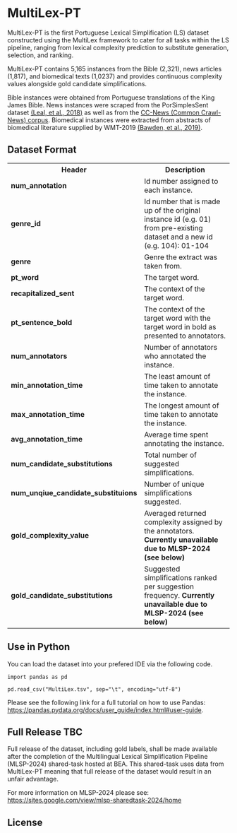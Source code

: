 
# MultiLex-PT
MultiLex-PT is the first Portuguese Lexical Simplification (LS) dataset constructed using the MultiLex framework to cater for all tasks within the LS pipeline, ranging from lexical complexity prediction to substitute generation, selection, and ranking.

MultiLex-PT contains 5,165 instances from the Bible (2,321), news articles (1,817), and biomedical texts (1,0237) and provides continuous complexity values alongside gold candidate simplifications. 

Bible instances were obtained from Portuguese translations of the King James Bible. News instances were scraped from the PorSimplesSent dataset [(Leal, et al., 2018)](https://aclanthology.org/C18-1034/) as well as from the [CC-News (Common Crawl-News) corpus](https://commoncrawl.org/blog/news-dataset-available). Biomedical instances were extracted from abstracts of biomedical literature supplied by WMT-2019 [(Bawden, et al., 2019)](https://aclanthology.org/W19-5403/).


## Dataset Format
<table>
    
   <tr>
    <th>Header</th>
    <th>Description</th>
  </tr>
 
    
  <tr>
    <td><b>num_annotation</b></td>
    <td>Id number assigned to each instance.</td>
  </tr>
    
   <tr>
    <td><b>genre_id</b></td>
    <td>Id number that is made up of the original instance id (e.g. 01) from pre-existing dataset and a new id (e.g. 104): 01-104</td>
  </tr>
    
  <tr>
    <td><b>genre</b></td>
    <td>Genre the extract was taken from.</td>
  </tr>
    
  <tr>
    <td><b>pt_word</b></td>
    <td>The target word.</td>
  </tr>
    
  <tr>
    <td><b>recapitalized_sent</b></td>
    <td>The context of the target word.</td>
  </tr>
    
  <tr>
    <td><b>pt_sentence_bold</b></td>
    <td>The context of the target word with the target word in bold as presented to annotators.</td>
  </tr>
    
  <tr>
    <td><b>num_annotators</b></td>
    <td>Number of annotators who annotated the instance.</td>
  </tr>

  <tr>
    <td><b>min_annotation_time</b></td>
  <td>The least amount of time taken to annotate the instance.</td>
  </tr>

<tr>
    <td><b>max_annotation_time</b></td>
  <td>The longest amount of time taken to annotate the instance.</td>
  </tr>

 <tr>
    <td><b>avg_annotation_time</b></td>
  <td>Average time spent annotating the instance.</td>
  </tr>

 <tr>
    <td><b>num_candidate_substitutions</b></td>
  <td>Total number of suggested simplifications. </td>
  </tr>

 <tr>
    <td><b>num_unqiue_candidate_substituions</b></td>
  <td>Number of unique simplifications suggested.</td>
  </tr>

 <tr>
    <td><b>gold_complexity_value</b></td>
  <td>Averaged returned complexity assigned by the annotators. <b>Currently unavailable due to MLSP-2024 (see below)</b. </td>
  </tr>

  <tr>
    <td><b>gold_candidate_substitutions</b></td>
  <td>Suggested simplifications ranked per suggestion frequency. <b>Currently unavailable due to MLSP-2024 (see below)</b. </td>
  </tr>
     
     

</table>

## Use in Python

You can load the dataset into your prefered IDE via the following code.

```
import pandas as pd

pd.read_csv("MultiLex.tsv", sep="\t", encoding="utf-8")
```

 Please see the following link for a full tutorial on how to use Pandas: https://pandas.pydata.org/docs/user_guide/index.html#user-guide.


## Full Release TBC
Full release of the dataset, including gold labels, shall be made available after the completion of the Multilingual Lexical Simplification Pipeline (MLSP-2024) shared-task hosted at BEA. This shared-task uses data from MultiLex-PT meaning that full release of the dataset would result in an unfair advantage.

For more information on MLSP-2024 please see: https://sites.google.com/view/mlsp-sharedtask-2024/home

## License



